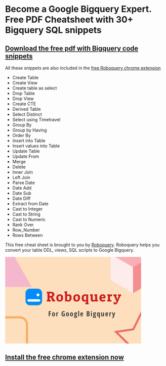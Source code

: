 # Become a Google Bigquery Expert. Free PDF Cheatsheet with 30+ Bigquery SQL snippets

## [Download the free pdf with Bigquery code snippets](https://github.com/CalvinPaul/Roboquery/blob/master/pages/Google_Bigquery_Expert_Cheatsheet.pdf?raw=true)

All these snippets are also included in the [free Roboquery chrome extension](https://chrome.google.com/webstore/search/roboquery)

- Create Table
- Create View
- Create table as select
- Drop Table
- Drop View
- Create CTE
- Derived Table
- Select Distinct
- Select using Timetravel
- Group By
- Group by Having
- Order By
- Insert into Table
- Insert values into Table
- Update Table
- Update From
- Merge
- Delete
- Inner Join
- Left Join
- Parse Date
- Date Add
- Date Sub
- Date Diff
- Extract from Date
- Cast to Integer
- Cast to String
- Cast to Numeric
- Rank Over
- Row_Number
- Rows Between

This free cheat sheet is brought to you by [Roboquery](https://roboquery.com). Roboquery helps you convert your table DDL, views, SQL scripts to Google Bigquery. 

![Roboquery Logo](/pages/Chrome-Promo.jpeg)

## [Install the free chrome extension now](https://chrome.google.com/webstore/search/roboquery)
